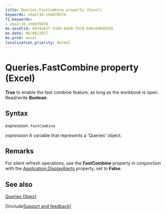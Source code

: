 ```yaml
---
title: Queries.FastCombine property (Excel)
keywords: vbaxl10.chm976078
f1_keywords:
- vbaxl10.chm976078
ms.assetid: 6d34ab2f-5dd4-6dd9-74c0-b49c600db45b
ms.date: 06/08/2017
ms.prod: excel
localization_priority: Normal
---
```



# Queries.FastCombine property (Excel)

 **True** to enable the fast combine feature, as long as the workbook is open. Read/write **Boolean**.


## Syntax

_expression_. `FastCombine`

_expression_ A variable that represents a 'Queries' object.


## Remarks

For silent refresh operations, use the  **FastCombine** property in conjunction with the [Application.DisplayAlerts](Excel.Application.DisplayAlerts.md) property, set to **False**. 


## See also


[Queries Object](Excel.queries.md)

[!include[Support and feedback](~/includes/feedback-boilerplate.md)]